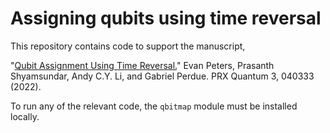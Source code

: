 # Assigning qubits using time reversal

This repository contains code to support the manuscript,

"<a href=https://journals.aps.org/prxquantum/abstract/10.1103/PRXQuantum.3.040333>Qubit Assignment Using Time Reversal.</a>" Evan Peters, Prasanth Shyamsundar, Andy C.Y. Li, and Gabriel Perdue. PRX Quantum 3, 040333 (2022).

To run any of the relevant code, the `qbitmap` module must be installed locally.
